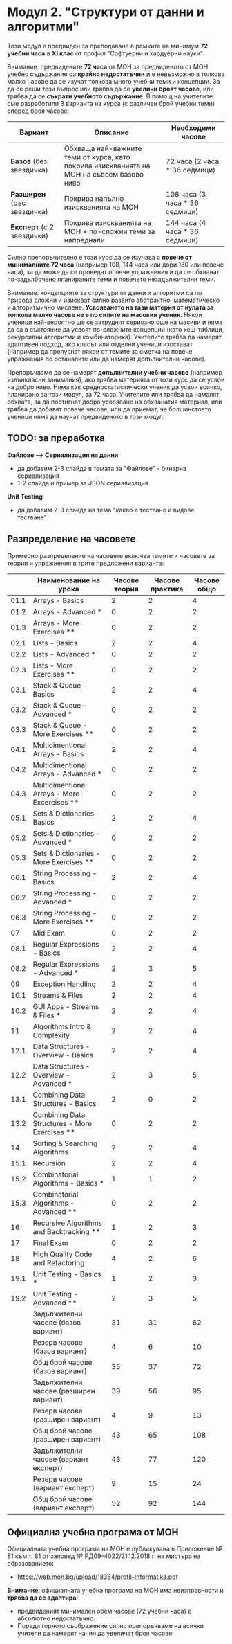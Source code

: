 # Модул 2. "Структури от данни и алгоритми"

Този модул е предвиден за преподаване в рамките на минимум **72 учебни часа** в **XI клас** от профил "Софтуерни и хардуерни науки".

Внимание: предвидените **72 часа** от МОН за предвиденото от МОН учебно съдържание са **крайно недостатъчни** и е невъзможно в толкова малко часове да се изучат толкова много учебни теми и концепции. За да се реши този въпрос или трябва да се **увеличи броят часове**, или трябва да се **съкрати учебното съдържание**. В помощ на учителите сме разработили 3 варианта на курса (с различен брой учебни теми) според броя часове:

| Вариант                     | Описание                        | Необходими часове |
|-----------------------------|---------------------------------|-------------------|
| **Базов** (без звездичка)     | Обхваща най-важните теми от курса, като покрива изискванията на МОН на съвсем базово ниво | 72 часа (2 часа * 36 седмици) |
| **Разширен** (със звездичка)   | Покрива напълно изискванията на МОН | 108 часа (3 часа * 36 седмици) |
| **Експерт** (с 2 звездички) | Покрива изискванията на МОН + по-сложни теми за напреднали | 144 часа (4 часа * 36 седмици) |
 
Силно препоръчително е този курс да се изучава с **повече от минималните 72 часа** (например 108, 144 часа или дори 180 или повече часа), за да може да се проведат повече упражнения и да се обхванат по-задълбочено планираните теми и повечето незадължителни теми.

Внимание: концепциите за структури от данни и алгоритми са по природа сложни и изискват силно развито абстрактно, математическо и алгоритмично мислене. **Усвояването на тази материя от нулата за толкова малко часове не е по силите на масовия ученик**. Някои ученици най-вероятно ще се затруднят сериозно още на масиви и няма да са в състояние да усвоят по-сложните концепции (като хеш-таблици, рекурсивни алгоритми и комбинаторика). Учителите трябва да намерят адаптивен подход, ако класът или отделни ученици изостават (например да пропуснат някои от темите за сметка на повече упражнения по останалите или да намерят допълнителни часове).

Препоръчваме да се намерят **допълнителни учебни часове** (например извънкласни занимания), ако трябва материята от този курс да се усвои на добро ниво. Няма как средностатистически ученик да усвои всичко, планирано за този модул, за 72 часа. Учителите или трябва да намалят обхвата, за да постигнат добро усвояване на обхванатия материал, или трябва да добавят повече часове, или да приемат, че болшинстовто ученици няма да научат предвиденото в този модул.

## TODO: за преработка

**Файлове --> Сериализация на данни**
  - да добавим 2-3 слайда в темата за "Файлове" - бинарна сериализация
  - 1-2 слайда и пример за JSON сериализация
  
**Unit Testing**
  - да добавим 2-3 слайда на тема "какво е тестване и видове тестване"


## Разпределение на часовете

Примерно разпределение на часовете включва темите и часовете за теория и упражнения в трите предложени варианта:

|      | Наименование на урока                                   | Часове теория | Часове практика | Часове общо |
|------|---------------------------------------------------------|---------------|-----------------|-------------|
| 01.1 | Arrays - Basics                                         |       2       |        2        |      4      |
| 01.2 | Arrays - Advanced *                                     |       0       |        2        |      2      |
| 01.3 | Arrays - More Exercises **                              |       0       |        2        |      2      |
| 02.1 | Lists - Basics                                          |       2       |        2        |      4      |
| 02.2 | Lists - Advanced *                                      |       0       |        2        |      2      |
| 02.3 | Lists - More Exercises **                               |       0       |        2        |      2      |
| 03.1 | Stack & Queue - Basics                                  |       2       |        2        |      4      |
| 03.2 | Stack & Queue - Advanced *                              |       0       |        2        |      2      |
| 03.3 | Stack & Queue - More Exercises **                       |       0       |        2        |      2      |
| 04.1 | Multidimentional Arrays - Basics                        |       2       |        2        |      4      |
| 04.2 | Multidimentional Arrays - Advanced *                    |       0       |        2        |      2      |
| 04.3 | Multidimentional Arrays - More Excercises **            |       0       |        2        |      2      |
| 05.1 | Sets & Dictionaries - Basics                            |       2       |        2        |      4      |
| 05.2 | Sets & Dictionaries - Advanced *                        |       0       |        2        |      2      |
| 05.3 | Sets & Dictionaries - More Exercises **                 |       0       |        2        |      2      |
| 06.1 | String Processing - Basics                              |       2       |        2        |      4      |
| 06.2 | String Processing - Advanced *                          |       0       |        2        |      2      |
| 06.3 | String Processing - More Exercises **                   |       0       |        2        |      2      |
| 07   | Mid Exam                                                |       0       |        2        |      2      |
| 08.1 | Regular Expressions - Basics                            |       2       |        2        |      4      |
| 08.2 | Regular Expressions - Advanced *                        |       2       |        3        |      5      |
| 09   | Exception Handling                                      |       2       |        2        |      4      |
| 10.1 | Streams & Files                                         |       2       |        2        |      4      |
| 10.2 | GUI Apps - Streams & Files *                            |       2       |        2        |      4      |
| 11   | Algorithms Intro & Complexity                           |       2       |        2        |      4      |
| 12.1 | Data Structures - Overview - Basics                     |       2       |        2        |      4      |
| 12.2 | Data Structures - Overview - Advanced *                 |       2       |        3        |      5      |
| 13.1 | Combining Data Structures - Basics                      |       2       |        0        |      2      |
| 13.2 | Combining Data Structures - More Exercises **           |       0       |        2        |      2      |
| 14   | Sorting & Searching Algorithms                          |       2       |        2        |      4      |
| 15.1 | Recursion                                               |       2       |        2        |      4      |
| 15.2 | Combinatorial Algorithms - Basics *                     |       1       |        1        |      2      |
| 15.3 | Combinatorial Algorithms - Advanced **                  |       0       |        2        |      2      |
| 16   | Recursive Algorithms and Backtracking **                |       1       |        2        |      3      |
| 17   | Final Exam                                              |       0       |        2        |      2      |
| 18   | High Quality Code and Refactoring                       |       4       |        2        |      6      |
| 19.1 | Unit Testing - Basics *                                 |       1       |        2        |      3      |
| 19.2 | Unit Testing - Advanced **                              |       2       |        3        |      5      |
|      | Задължителни часове (базов вариант)                     |      31       |       31        |     62      |
|      | Резерв часове (базов вариант)                           |       4       |        6        |     10      |
|      | Общ брой часове (базов вариант)                         |      35       |       37        |     72      |
|      | Задължителни часове (разширен вариант)                  |      39       |       56        |     95      |
|      | Резерв часове (разширен вариант)                        |       4       |        9        |     13      |
|      | Общ брой часове (разширен вариант)                      |      43       |       65        |    108      |
|      | Задължителни часове (вариант експерт)                   |      43       |       77        |    120      |
|      | Резерв часове (вариант експерт)                         |       9       |       15        |     24      |
|      | Общ брой часове (вариант експерт)                       |      52       |       92        |    144      |


## Официална учебна програма от МОН

Официалната учебна програма на МОН е публикувана в Приложение № 81 към т. 81 от заповед № РД09-4022/21.12.2018 г. на мистъра на образованието:
  - https://web.mon.bg/upload/18364/profil-Informatika.pdf

**Внимание**: официалната учебна програма на МОН има неизправности и **трябва да се адаптира**!
  - предвиденият минимален обем часове (72 учебни часа) е абсолютно недостатъчно.
  - Поради горното съображение силно препоръчваме на всички учители да намерят начин да увеличат броя часове.
